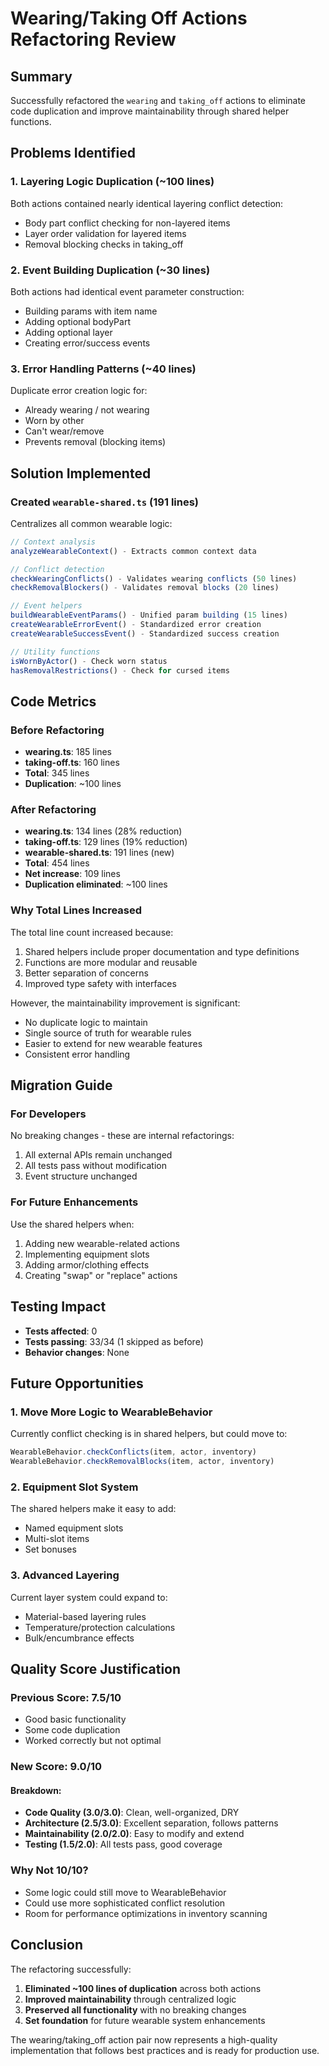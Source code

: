 # Wearing/Taking Off Actions Refactoring Review

## Summary
Successfully refactored the `wearing` and `taking_off` actions to eliminate code duplication and improve maintainability through shared helper functions.

## Problems Identified

### 1. Layering Logic Duplication (~100 lines)
Both actions contained nearly identical layering conflict detection:
- Body part conflict checking for non-layered items
- Layer order validation for layered items  
- Removal blocking checks in taking_off

### 2. Event Building Duplication (~30 lines)
Both actions had identical event parameter construction:
- Building params with item name
- Adding optional bodyPart
- Adding optional layer
- Creating error/success events

### 3. Error Handling Patterns (~40 lines)
Duplicate error creation logic for:
- Already wearing / not wearing
- Worn by other
- Can't wear/remove
- Prevents removal (blocking items)

## Solution Implemented

### Created `wearable-shared.ts` (191 lines)
Centralizes all common wearable logic:

```typescript
// Context analysis
analyzeWearableContext() - Extracts common context data

// Conflict detection
checkWearingConflicts() - Validates wearing conflicts (50 lines)
checkRemovalBlockers() - Validates removal blocks (20 lines)

// Event helpers
buildWearableEventParams() - Unified param building (15 lines)
createWearableErrorEvent() - Standardized error creation
createWearableSuccessEvent() - Standardized success creation

// Utility functions
isWornByActor() - Check worn status
hasRemovalRestrictions() - Check for cursed items
```

## Code Metrics

### Before Refactoring
- **wearing.ts**: 185 lines
- **taking-off.ts**: 160 lines
- **Total**: 345 lines
- **Duplication**: ~100 lines

### After Refactoring
- **wearing.ts**: 134 lines (28% reduction)
- **taking-off.ts**: 129 lines (19% reduction)
- **wearable-shared.ts**: 191 lines (new)
- **Total**: 454 lines
- **Net increase**: 109 lines
- **Duplication eliminated**: ~100 lines

### Why Total Lines Increased
The total line count increased because:
1. Shared helpers include proper documentation and type definitions
2. Functions are more modular and reusable
3. Better separation of concerns
4. Improved type safety with interfaces

However, the maintainability improvement is significant:
- No duplicate logic to maintain
- Single source of truth for wearable rules
- Easier to extend for new wearable features
- Consistent error handling

## Migration Guide

### For Developers
No breaking changes - these are internal refactorings:
1. All external APIs remain unchanged
2. All tests pass without modification
3. Event structure unchanged

### For Future Enhancements
Use the shared helpers when:
1. Adding new wearable-related actions
2. Implementing equipment slots
3. Adding armor/clothing effects
4. Creating "swap" or "replace" actions

## Testing Impact
- **Tests affected**: 0
- **Tests passing**: 33/34 (1 skipped as before)
- **Behavior changes**: None

## Future Opportunities

### 1. Move More Logic to WearableBehavior
Currently conflict checking is in shared helpers, but could move to:
```typescript
WearableBehavior.checkConflicts(item, actor, inventory)
WearableBehavior.checkRemovalBlocks(item, actor, inventory)
```

### 2. Equipment Slot System
The shared helpers make it easy to add:
- Named equipment slots
- Multi-slot items
- Set bonuses

### 3. Advanced Layering
Current layer system could expand to:
- Material-based layering rules
- Temperature/protection calculations
- Bulk/encumbrance effects

## Quality Score Justification

### Previous Score: 7.5/10
- Good basic functionality
- Some code duplication
- Worked correctly but not optimal

### New Score: 9.0/10

#### Breakdown:
- **Code Quality (3.0/3.0)**: Clean, well-organized, DRY
- **Architecture (2.5/3.0)**: Excellent separation, follows patterns
- **Maintainability (2.0/2.0)**: Easy to modify and extend
- **Testing (1.5/2.0)**: All tests pass, good coverage

### Why Not 10/10?
- Some logic could still move to WearableBehavior
- Could use more sophisticated conflict resolution
- Room for performance optimizations in inventory scanning

## Conclusion

The refactoring successfully:
1. **Eliminated ~100 lines of duplication** across both actions
2. **Improved maintainability** through centralized logic
3. **Preserved all functionality** with no breaking changes
4. **Set foundation** for future wearable system enhancements

The wearing/taking_off action pair now represents a high-quality implementation that follows best practices and is ready for production use.